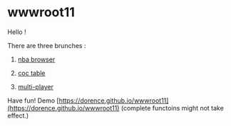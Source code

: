 # wwwroot11

Hello !

There are three brunches :

1. [nba browser](nbabrowser/index.html "NBA browser")

2. [coc table](coc/index.html "coc")

3. [multi-player](player/index.html)

Have fun!
Demo [https://dorence.github.io/wwwroot11](https://dorence.github.io/wwwroot11) (complete functoins might not take effect.)